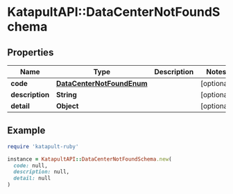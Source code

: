 # KatapultAPI::DataCenterNotFoundSchema

## Properties

| Name | Type | Description | Notes |
| ---- | ---- | ----------- | ----- |
| **code** | [**DataCenterNotFoundEnum**](DataCenterNotFoundEnum.md) |  | [optional] |
| **description** | **String** |  | [optional] |
| **detail** | **Object** |  | [optional] |

## Example

```ruby
require 'katapult-ruby'

instance = KatapultAPI::DataCenterNotFoundSchema.new(
  code: null,
  description: null,
  detail: null
)
```

